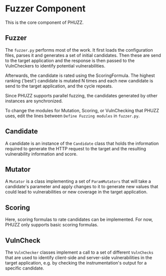 Fuzzer Component
====================

This is the core component of PHUZZ.

## Fuzzer

The `fuzzer.py` performs most of the work. It first loads the configuration files, parses it and generates a set of initial candidates. Then these are send to the target application and the response is then passed to the VulnCheckers to identify potential vulnerabilities. 

Afterwards, the candidate is rated using the ScoringFormula. The highest ranking ('best') candidate is mutated N times and each new candidate is send to the target application, and the cycle repeats.

Since PHUZZ supports parallel fuzzing, the candidates generated by other instances are synchronized.

To change the modules for Mutation, Scoring, or VulnChecking that PHUZZ uses, edit the lines between `Define Fuzzing modules` in `fuzzer.py`.

## Candidate

A candidate is an instance of the `Candidate` class that holds the information required to generate the HTTP request to the target and the resulting vulnerability information and score.

## Mutator

A `Mutator` is a class implementing a set of `ParamMutators` that will take a candidate's parameter and apply changes to it to generate new values that could lead to vulnerabilities or new coverage in the target application.

## Scoring

Here, scoring formulas to rate candidates can be implemented. For now, PHUZZ only supports basic scoring formulas.

## VulnCheck

The `VulnChecker` classes implement a call to a set of different `VulnChecks` that are used to identify client-side and server-side vulnerabilities in the target application, e.g. by checking the instrumentation's output for a specific candidate.